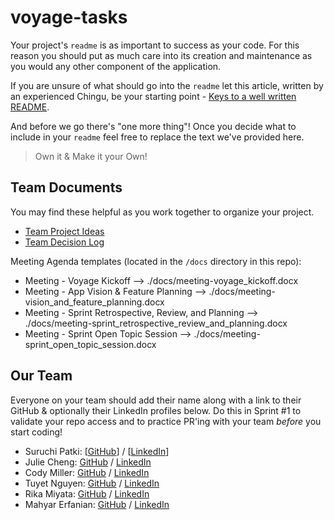 # voyage-tasks

Your project's `readme` is as important to success as your code. For 
this reason you should put as much care into its creation and maintenance
as you would any other component of the application.

If you are unsure of what should go into the `readme` let this article,
written by an experienced Chingu, be your starting point - 
[Keys to a well written README](https://tinyurl.com/yk3wubft).

And before we go there's "one more thing"! Once you decide what to include
in your `readme` feel free to replace the text we've provided here.

> Own it & Make it your Own!

## Team Documents

You may find these helpful as you work together to organize your project.

- [Team Project Ideas](./docs/team_project_ideas.md)
- [Team Decision Log](./docs/team_decision_log.md)

Meeting Agenda templates (located in the `/docs` directory in this repo):

- Meeting - Voyage Kickoff --> ./docs/meeting-voyage_kickoff.docx
- Meeting - App Vision & Feature Planning --> ./docs/meeting-vision_and_feature_planning.docx
- Meeting - Sprint Retrospective, Review, and Planning --> ./docs/meeting-sprint_retrospective_review_and_planning.docx
- Meeting - Sprint Open Topic Session --> ./docs/meeting-sprint_open_topic_session.docx

## Our Team

Everyone on your team should add their name along with a link to their GitHub
& optionally their LinkedIn profiles below. Do this in Sprint #1 to validate
your repo access and to practice PR'ing with your team *before* you start
coding!

- Suruchi Patki: [[GitHub](https://github.com/Supatki)] / [[LinkedIn](https://www.linkedin.com/in/suruchi-patki-b0710b195/)]
- Julie Cheng: [GitHub](https://github.com/jucheng925) / [LinkedIn](https://www.linkedin.com/in/juliecheng925/)
- Cody Miller: [GitHub](https://github.com/CJMiller17) / [LinkedIn](https://www.linkedin.com/in/cjmiller17/)
- Tuyet Nguyen: [GitHub](https://github.com/hongtuyet91) / [LinkedIn](https://www.linkedin.com/in/nguyen-tuyet/)
- Rika Miyata: [GitHub](https://github.com/Tayrika) / [LinkedIn](https://www.linkedin.com/in/rika-miyata-4bab99243/)
- Mahyar Erfanian: [GitHub](https://github.com/Mahyar-98) / [LinkedIn](https://www.linkedin.com/in/mahyar-erfanian-67968279/)
